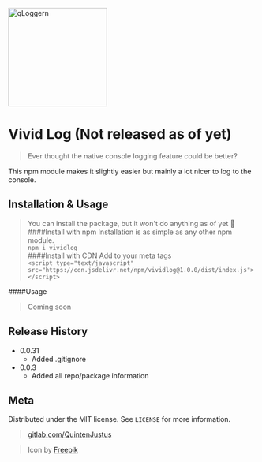 <img src="https://gitlab.com/uploads/-/system/project/avatar/11976919/logs.png?width=1000"
     alt="qLoggern" width="200" height="200"/>
# Vivid Log (Not released as of yet)
> Ever thought the native console logging feature could be better?

This npm module makes it slightly easier but mainly a lot nicer to log to the console.

## Installation & Usage
> You can install the package, but it won't do anything as of yet 🤡
####Install with npm
Installation is as simple as any other npm module.<br>
`npm i vividlog`<br>
####Install with CDN
Add to your meta tags <br>
`<script type="text/javascript" src="https://cdn.jsdelivr.net/npm/vividlog@1.0.0/dist/index.js"></script>`

####Usage
> Coming soon

## Release History
* 0.0.31
    * Added .gitignore
* 0.0.3
    * Added all repo/package information

## Meta

Distributed under the MIT license. See ``LICENSE`` for more information.

> [gitlab.com/QuintenJustus](https://gitlab.com/QuintenJustus)

> Icon by [Freepik](https://www.freepik.com/)
